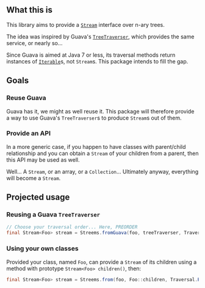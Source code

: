 ## What this is

This library aims to provide a
[`Stream`](http://docs.oracle.com/javase/8/docs/api/java/util/stream/Stream.html)
interface over n-ary trees.

The idea was inspired by Guava's
[`TreeTraverser`](http://docs.guava-libraries.googlecode.com/git-history/release/javadoc/com/google/common/collect/TreeTraverser.html),
which provides the same service, or nearly so...

Since Guava is aimed at Java 7 or less, its traversal methods return instances
of
[`Iterable`](http://docs.oracle.com/javase/8/docs/api/java/lang/Iterable.html)s,
not `Stream`s. This package intends to fill the gap.

## Goals

### Reuse Guava

Guava has it, we might as well reuse it. This package will therefore provide a
way to use Guava's `TreeTraverser`s to produce `Stream`s out of them.

### Provide an API

In a more generic case, if you happen to have classes with parent/child
relationship and you can obtain a `Stream` of your children from a parent, then
this API may be used as well.

Well... A `Stream`, or an array, or a `Collection`... Ultimately anyway,
everything will become a `Stream`.

## Projected usage

### Reusing a Guava `TreeTraverser`

```java
// Choose your traversal order... Here, PREORDER
final Stream<Foo> stream = Streems.fromGuava(foo, treeTraverser, Traversal.PREORDER);
```

### Using your own classes

Provided your class, named `Foo`, can provide a `Stream` of its children using a
method with prototype `Stream<Foo> children()`, then:

```java
final Stream<Foo> stream = Streems.from(foo, Foo::children, Traversal.PREORDER);
```

